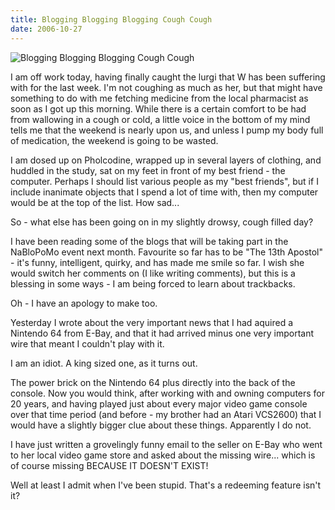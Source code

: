 ```yaml
---
title: Blogging Blogging Blogging Cough Cough
date: 2006-10-27
---
```


![Blogging Blogging Blogging Cough Cough](https://source.unsplash.com/l7dbl-sUg3k/1600x900)

I am off work today, having finally caught the lurgi that W has been suffering with for the last week. I'm not coughing as much as her, but that might have something to do with me fetching medicine from the local pharmacist as soon as I got up this morning. While there is a certain comfort to be had from wallowing in a cough or cold, a little voice in the bottom of my mind tells me that the weekend is nearly upon us, and unless I pump my body full of medication, the weekend is going to be wasted.

I am dosed up on Pholcodine, wrapped up in several layers of clothing, and huddled in the study, sat on my feet in front of my best friend - the computer. Perhaps I should list various people as my "best friends", but if I include inanimate objects that I spend a lot of time with, then my computer would be at the top of the list. How sad...

So - what else has been going on in my slightly drowsy, cough filled day?

I have been reading some of the blogs that will be taking part in the NaBloPoMo event next month. Favourite so far has to be "The 13th Apostol" - it's funny, intelligent, quirky, and has made me smile so far. I wish she would switch her comments on (I like writing comments), but this is a blessing in some ways - I am being forced to learn about trackbacks.

Oh - I have an apology to make too.

Yesterday I wrote about the very important news that I had aquired a Nintendo 64 from E-Bay, and that it had arrived minus one very important wire that meant I couldn't play with it.

I am an idiot. A king sized one, as it turns out.

The power brick on the Nintendo 64 plus directly into the back of the console. Now you would think, after working with and owning computers for 20 years, and having played just about every major video game console over that time period (and before - my brother had an Atari VCS2600) that I would have a slightly bigger clue about these things. Apparently I do not.

I have just written a grovelingly funny email to the seller on E-Bay who went to her local video game store and asked about the missing wire... which is of course missing BECAUSE IT DOESN'T EXIST!

Well at least I admit when I've been stupid. That's a redeeming feature isn't it?